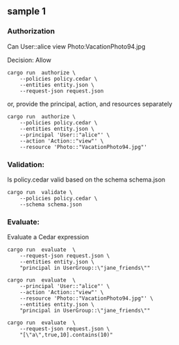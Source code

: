 
## sample 1

### Authorization

 Can User::alice view Photo:VacationPhoto94.jpg

 Decision: Allow

```
cargo run  authorize \
    --policies policy.cedar \
    --entities entity.json \
    --request-json request.json
```
or, provide the principal, action, and resources separately
```
cargo run  authorize \
    --policies policy.cedar \
    --entities entity.json \
    --principal 'User::"alice"' \
    --action 'Action::"view"' \
    --resource 'Photo::"VacationPhoto94.jpg"'
```

### Validation:

Is policy.cedar valid based on the schema schema.json

```
cargo run  validate \
    --policies policy.cedar \
    --schema schema.json
```


### Evaluate:
Evaluate a Cedar expression

```
cargo run  evaluate  \
    --request-json request.json \
    --entities entity.json \
    "principal in UserGroup::\"jane_friends\""
```
```
cargo run  evaluate  \
    --principal 'User::"alice"' \
    --action 'Action::"view"' \
    --resource 'Photo::"VacationPhoto94.jpg"' \
    --entities entity.json \
    "principal in UserGroup::\"jane_friends\""
```
```
cargo run  evaluate  \
    --request-json request.json \
    "[\"a\",true,10].contains(10)"
```